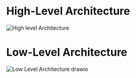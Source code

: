 # High-Level Architecture
![High level Architecture](https://github.com/GayashanDeshapriya/HireX/assets/94686812/b8517e0c-48d0-4dc0-bb39-8b8f8d946413)

# Low-Level Architecture
![Low Level Architecture drawio](https://github.com/GayashanDeshapriya/HireX/assets/94686812/8cf2d159-818b-4549-8263-8ac5ddb9b081)

